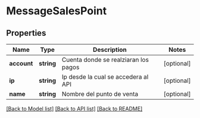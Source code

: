 # MessageSalesPoint

## Properties
Name | Type | Description | Notes
------------ | ------------- | ------------- | -------------
**account** | **string** | Cuenta donde se realziaran los pagos | [optional] 
**ip** | **string** | Ip desde la cual se accedera al API | [optional] 
**name** | **string** | Nombre del punto de venta | [optional] 

[[Back to Model list]](../../README.md#documentation-for-models) [[Back to API list]](../../README.md#documentation-for-api-endpoints) [[Back to README]](../../README.md)

